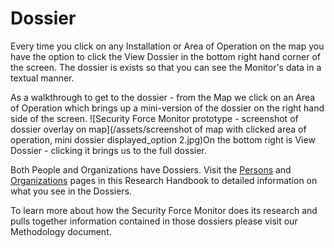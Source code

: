 # Dossier

Every time you click on any Installation or Area of Operation on the map you have the option to click the View Dossier in the bottom right hand corner of the screen. The dossier is exists so that you can see the Monitor's data in a textual manner.

As a walkthrough to get to the dossier - from the Map we click on an Area of Operation which brings up a mini-version of the dossier on the right hand side of the screen. ![Security Force Monitor prototype - screenshot of dossier overlay on map](/assets/screenshot of map with clicked area of operation, mini dossier displayed_option 2.jpg)On the bottom right is View Dossier - clicking it brings us to the full dossier.

Both People and Organizations have Dossiers. Visit the [Persons](//datamodel/persons.md) and [Organizations](//datamodel/organizations.md) pages in this Research Handbook to detailed information on what you see in the Dossiers.

To learn more about how the Security Force Monitor does its research and pulls together information contained in those dossiers please visit our Methodology document.

